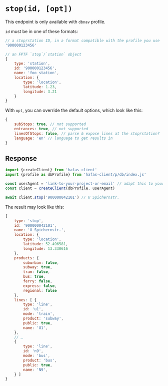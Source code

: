 # `stop(id, [opt])`

This endpoint is only available with `dbnav` profile.

`id` must be in one of these formats:

```js
// a stop/station ID, in a format compatible with the profile you use
'900000123456'

// an FPTF `stop`/`station` object
{
	type: 'station',
	id: '900000123456',
	name: 'foo station',
	location: {
		type: 'location',
		latitude: 1.23,
		longitude: 3.21
	}
}
```

With `opt`, you can override the default options, which look like this:

```js
{
	subStops: true, // not supported
	entrances: true, // not supported
	linesOfStops: false, // parse & expose lines at the stop/station?
	language: 'en' // language to get results in
}
```

## Response


```js
import {createClient} from 'hafas-client'
import {profile as dbProfile} from 'hafas-client/p/db/index.js'

const userAgent = 'link-to-your-project-or-email' // adapt this to your project!
const client = createClient(dbProfile, userAgent)

await client.stop('900000042101') // U Spichernstr.
```

The result may look like this:

```js
{
	type: 'stop',
	id: '900000042101',
	name: 'U Spichernstr.',
	location: {
		type: 'location',
		latitude: 52.496581,
		longitude: 13.330616
	},
	products: {
		suburban: false,
		subway: true,
		tram: false,
		bus: true,
		ferry: false,
		express: false,
		regional: false
	},
	lines: [ {
		type: 'line',
		id: 'u1',
		mode: 'train',
		product: 'subway',
		public: true,
		name: 'U1',
	},
	// …
	{
		type: 'line',
		id: 'n9',
		mode: 'bus',
		product: 'bus',
		public: true,
		name: 'N9',
	} ]
}
```
